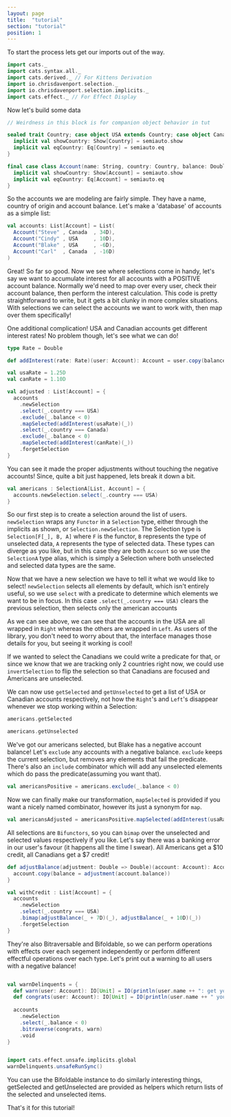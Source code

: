 ```yaml
---
layout: page
title:  "tutorial"
section: "tutorial"
position: 1
---
```


To start the process lets get our imports out of the way.

```scala mdoc:silent
import cats._
import cats.syntax.all._
import cats.derived._ // For Kittens Derivation
import io.chrisdavenport.selection._
import io.chrisdavenport.selection.implicits._
import cats.effect._ // For Effect Display
```

Now let's build some data

```scala mdoc
// Weirdness in this block is for companion object behavior in tut

sealed trait Country; case object USA extends Country; case object Canada extends Country; object Country {
  implicit val showCountry: Show[Country] = semiauto.show
  implicit val eqCountry: Eq[Country] = semiauto.eq
}

final case class Account(name: String, country: Country, balance: Double); object Account {
  implicit val showCountry: Show[Account] = semiauto.show
  implicit val eqCountry: Eq[Account] = semiauto.eq
}
```

So the accounts we are modeling are fairly simple. They have a name, country of origin and account balance. Let's make a 'database' of accounts as a simple list:

```scala mdoc
val accounts: List[Account] = List(
  Account("Steve" , Canada  , 34D),
  Account("Cindy" , USA     , 10D),
  Account("Blake" , USA     , -6D),
  Account("Carl"  , Canada  , -16D)
)
```

Great! So far so good. Now we see where selections come in handy, let's say we want to accumulate interest for all accounts with a POSITIVE account balance. Normally we'd need to map over every user, check their account balance, then perform the interest calculation. This code is pretty straightforward to write, but it gets a bit clunky in more complex situations. With selections we can select the accounts we want to work with, then map over them specifically!

One additional complication! USA and Canadian accounts get different interest rates! No problem though, let's see what we can do!

```scala mdoc
type Rate = Double

def addInterest(rate: Rate)(user: Account): Account = user.copy(balance = user.balance * rate)

val usaRate = 1.25D
val canRate = 1.10D

val adjusted : List[Account] = {
  accounts
    .newSelection
    .select(_.country === USA)
    .exclude(_.balance < 0)
    .mapSelected(addInterest(usaRate)(_))
    .select(_.country === Canada)
    .exclude(_.balance < 0)
    .mapSelected(addInterest(canRate)(_))
    .forgetSelection
}
```

You can see it made the proper adjustments without touching the negative accounts! Since, quite a bit just happened, lets break it down a bit.

```scala mdoc
val americans : SelectionA[List, Account] = {
  accounts.newSelection.select(_.country === USA)
}
```

So our first step is to create a selection around the list of users. `newSelection` wraps any `Functor` in a `Selection` type, either through the implicits as shown, or `Selection.newSelection`. The Selection type is `Selection[F[_], B, A]` where `F` is the functor, `B` represents the type of unselected data, `A` represents the type of selected data. These types can diverge as you like, but in this case they are both `Account` so we use the `SelectionA` type alias, which is simply a Selection where both unselected and selected data types are the same.

Now that we have a new selection we have to tell it what we would like to select! `newSelection` selects all elements by default, which isn't entirely useful, so we use `select` with a predicate to determine which elements we want to be in focus. In this case `.select(_.country === USA)` clears the previous selection, then selects only the american accounts

As we can see above, we can see that the accounts in the USA are all wrapped in `Right` whereas the others are wrapped in `Left`. As users of the library, you don't need to worry about that, the interface manages those details for you, but seeing it working is cool!

If we wanted to select the Canadians we could write a predicate for that, or since we know that we are tracking only 2 countries right now, we could use `invertSelection` to flip the selection so that Canadians are focused and Americans are unselected.

We can now use `getSelected` and `getUnselected` to get a list of USA or Canadian accounts respectively, not how the `Right`'s and `Left`'s disappear whenever we stop working within a Selection:

```scala mdoc
americans.getSelected

americans.getUnselected
```

We've got our americans selected, but Blake has a negative account balance! Let's `exclude` any accounts with a negative balance. `exclude` keeps the current selection, but removes any elements that fail the predicate. There's also an `include` combinator which will add any unselected elements which do pass the predicate(assuming you want that).

```scala mdoc
val americansPositive = americans.exclude(_.balance < 0)
```

Now we can finally make our transformation, `mapSelected` is provided if you want a nicely named combinator, however its just a synonym for `map`.

```scala mdoc
val americansAdjusted = americansPositive.mapSelected(addInterest(usaRate)(_))
```

All selections are `Bifunctors`, so you can `bimap` over the unselected and selected values respectively if you like. Let's say there was a banking error in our user's favour (it happens all the time I swear). All Americans get a $10 credit, all Canadians get a $7 credit!

```scala mdoc
def adjustBalance(adjustment: Double => Double)(account: Account): Account = {
  account.copy(balance = adjustment(account.balance))
}

val withCredit : List[Account] = {
  accounts
    .newSelection
    .select(_.country === USA)
    .bimap(adjustBalance(_ + 7D)(_), adjustBalance(_ + 10D)(_))
    .forgetSelection
}
```

They're also Bitraversable and Bifoldable, so we can perform operations with effects over each segement independently or
perform different effectful operations over each type. Let's print out a warning to all users with a negative balance!

```scala mdoc

val warnDelinquents = {
  def warn(user: Account): IO[Unit] = IO(println(user.name ++ ": get your act together!"))
  def congrats(user: Account): IO[Unit] = IO(println(user.name ++ " you're doing great!"))
  
  accounts
    .newSelection
    .select(_.balance < 0)
    .bitraverse(congrats, warn)
    .void
}


import cats.effect.unsafe.implicits.global
warnDelinquents.unsafeRunSync()
```

You can use the Bifoldable instance to do similarly interesting things, getSelected and getUnselected are provided as helpers which return lists of the selected and unselected items.

That's it for this tutorial!
